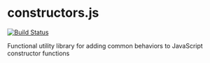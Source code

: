 constructors.js
===============

[![Build Status](https://travis-ci.org/zship/constructors.js.png)](https://travis-ci.org/zship/constructors.js)

Functional utility library for adding common behaviors to JavaScript constructor functions

